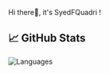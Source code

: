 Hi there👋, it's SyedFQuadri !

## &#x1f4c8; GitHub Stats

![Languages](https://github-readme-stats.vercel.app/api/top-langs/?username=syedfquadri&langs_count=8#gh-dark-mode-only)
